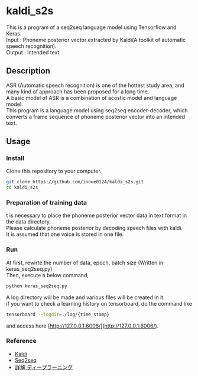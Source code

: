 # kaldi_s2s
This is a program of a seq2seq language model using Tensorflow and Keras.  
Input : Phoneme posterior vector extracted by Kaldi(A toolkit of automatic speech recognition).  
Output : Intended text  

## Description
ASR (Automatic speech recognition) is one of the hottest study area, and many kind of approach has been proposed for a long time.  
A basic model of ASR is a combination of acostic model and language model.   
This program is a language model using seq2seq encoder-decoder, which converts a frame sequence of phoneme posterior vector into an intended text.  


## Usage
### Install
Clone this repository to your computer.

```sh
git clone https://github.com/inoue0124/kaldi_s2s.git
cd kaldi_s2s
```
###  Preparation of training data
t is necessary to place the phoneme posterior vector data in text format in the data directory.  
Please calculate phoneme posterior by decoding speech files with kaldi.  
It is assumed that one voice is stored in one file.  

### Run
At first, rewirte the number of data, epoch, batch size (Written in keras_seq2seq.py)  
Then, execute a below command,

```sh
python keras_seq2seq.py
```

A log directory will be made and various files will be created in it.  
if you want to check a learning history on tensorboard, do the command like
```sh
tensorboard --logdir=./log/{time_stamp}
```
and access here [http://127.0.0.1:6006/](http://127.0.0.1:6006/).  


### Reference
* [Kaldi](https://github.com/kaldi-asr/kaldi)
* [Seq2seq](https://github.com/udacity/deep-learning/blob/master/seq2seq/sequence_to_sequence_implementation.ipynb)
* [詳解 ディープラーニング](https://github.com/yusugomori/deeplearning-tensorflow-keras/tree/r1.4)

